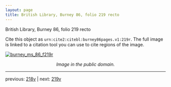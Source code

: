 ```yaml
---
layout: page
title: British Library, Burney 86, folio 219 recto
---
```


British Library, Burney 86, folio 219 recto

Cite this object as `urn:cite2:citebl:burney86pages.v1:219r`.  The full image is linked to a citation tool you can use to cite regions of the image.

[![burney_ms_86_f219r](http://www.homermultitext.org/iipsrv?IIIF=/project/homer/pyramidal/deepzoom/citebl/burney86imgs/v1/burney_ms_86_f219r.tif/full/800,/0/default.jpg)](http://www.homermultitext.org/ict2/?urn=urn:cite2:citebl:burney86imgs.v1:burney_ms_86_f219r) 

<p style="text-align: center; font-style: italic;">Image in the public domain.</p>

---

previous: [218v](../218v/) | next: [219v](../219v/)